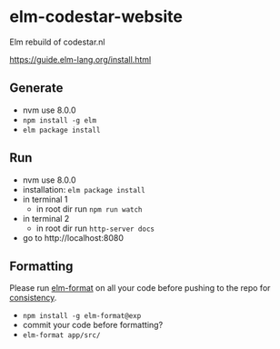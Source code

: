 # elm-codestar-website
Elm rebuild of codestar.nl

https://guide.elm-lang.org/install.html

## Generate

* nvm use 8.0.0
* `npm install -g elm`
* `elm package install`

## Run

* nvm use 8.0.0
* installation: `elm package install`
* in terminal 1
	* in root dir run `npm run watch`
* in terminal 2
	* in root dir run `http-server docs`
* go to http://localhost:8080

	
## Formatting

Please run [elm-format](https://github.com/avh4/elm-format) on all your code before pushing to the repo for [consistency](https://github.com/avh4/elm-format#elm-format).

* `npm install -g elm-format@exp`
* commit your code before formatting?
* `elm-format app/src/`
